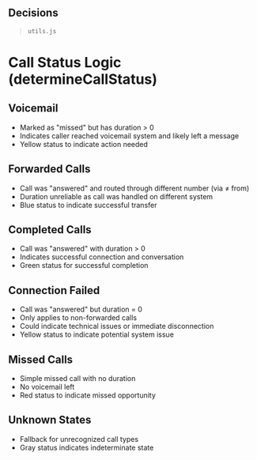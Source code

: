 ## Decisions

> `utils.js`
# Call Status Logic (determineCallStatus)

## Voicemail
- Marked as "missed" but has duration > 0
- Indicates caller reached voicemail system and likely left a message
- Yellow status to indicate action needed

## Forwarded Calls
- Call was "answered" and routed through different number (via ≠ from)
- Duration unreliable as call was handled on different system
- Blue status to indicate successful transfer

## Completed Calls
- Call was "answered" with duration > 0
- Indicates successful connection and conversation
- Green status for successful completion

## Connection Failed
- Call was "answered" but duration = 0
- Only applies to non-forwarded calls
- Could indicate technical issues or immediate disconnection
- Yellow status to indicate potential system issue

## Missed Calls
- Simple missed call with no duration
- No voicemail left
- Red status to indicate missed opportunity

## Unknown States
- Fallback for unrecognized call types
- Gray status indicates indeterminate state